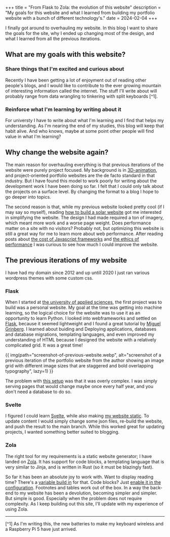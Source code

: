 +++
title = "From Flask to Zola: the evolution of this website"
description = "My goals for this website and what I learned from building my portfolio website with a bunch of different technology's."
date = 2024-02-04
+++

I finally got around to overhauling my website. In this blog I want to share the goals for the site, why I ended up changing most of the design, and what I learned from all the previous iterations.

## What are my goals with this website?

### Share things that I'm excited and curious about

Recently I have been getting a lot of enjoyment out of reading other people's blogs, and I would like to contribute to the ever growing mountain of interesting information called the internet.
The stuff I'll write about will probably range from data wrangling to tinkering with split keyboards [^1].

### Reinforce what I'm learning by writing about it

For universty I have to write about what I'm learning and I find that helps my understanding. As I'm nearing the end of my studies, this blog will keep that habit alive. And who knows, maybe at some point other people will find value in what I'm learning?

## Why change the website again?

The main reason for overhauling everything is that previous iterations of the website were purely project focused. My background is in [3D-animation](https://vimeo.com/261704101), and project-oriented portfolio websites are the de facto standard in that industry. But I have found this model to work poorly for writing about the development work I have been doing so far. I felt that I could only talk about the projects on a surface level. By changing the format to a blog I hope to go deeper into topics.

The second reason is that, while my previous website looked pretty cool (if I may say so myself), reading [how to build a solar website](https://solar.lowtechmagazine.com/2018/09/how-to-build-a-low-tech-website/) got me interested in simplifying the website. The design I had made required a ton of imagery, which meant more work and a worse page weight. Does performance matter on a site with no visitors? Probably not, but optimizing this website is still a great way for me to learn more about web performance. After reading posts about [the cost of Javascript frameworks](https://timkadlec.com/remembers/2020-04-21-the-cost-of-javascript-frameworks/) and [the ethics of performance](https://timkadlec.com/remembers/2019-01-09-the-ethics-of-performance/) I was curious to see how much I could improve the website.

## The previous iterations of my website

I have had my domain since 2012 and up untill 2020 I just ran various wordpress themes with some custom css.

### Flask

When I started at [the university of applied sciences](https://www.hu.nl/voltijd-opleidingen/open-ict), the first project was to build was a personal website. My goal at the time was getting into machine learning, so the logical choice for the website was to use it as an opportunity to learn Python. I looked into webframeworks and settled on [Flask](https://flask.palletsprojects.com/en/3.0.x/), because it seemed lightweight and I found a great tutorial by [Miguel Grinberg](https://blog.miguelgrinberg.com/post/the-flask-mega-tutorial-part-i-hello-world). I learned about buiding and Deploying applications, databases and database migrations, templating languages, and even improved my understanding of HTML because I designed the website with a relatively complicated grid. It was a great time!

{{ img(path="screenshot-of-previous-website.webp", alt="screenshot of a previous iteration of the portfolio website from the author showing an image grid with different image sizes that are staggered and bold overlapping typography", lazy=1) }}

The problem with [this setup](https://github.com/Wolframfriele/Portfolio_website_flask) was that it was overly complex. I was simply serving pages that would change maybe once every half year, and you don't need a database to do so.

### Svelte

I figured I could learn [Svelte](https://svelte.dev/), while also making [my website static](https://github.com/Wolframfriele/wolframfriele.github.io/tree/svelte). To update content I would simply change some json files, re-build the website, and push the result to the main branch. While this worked great for updating projects, I wanted something better suited to blogging.

### Zola

The right tool for my requirements is a static website generator; I have landed on [Zola](https://www.getzola.org/). It has support for code blocks, a templating language that is very similar to Jinja, and is written in Rust (so it must be blazingly fast).

So far it has been an absolute joy to work with. Want to display reading time? There's a [variable build in](https://www.getzola.org/documentation/templates/pages-sections/) for that. Code blocks? Just [enable it in the configuration](https://www.getzola.org/documentation/content/syntax-highlighting/). Footnotes and tables work out of the box. In a way the back-end to my website has been a devolution, becoming simpler and simpler. But simple is good. Especially when the problem does not require complexity. As I keep building out this site, I'll update with my experience of using Zola.

---

[^1] As I'm writing this, the new batteries to make my keyboard wireless and a Raspberry Pi 5 have just arrived. 

